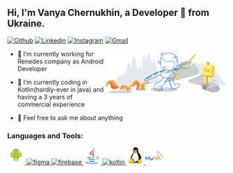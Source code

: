 ## Hi, I'm Vanya Chernukhin, a Developer 🚀 from Ukraine.

[![Github](https://img.shields.io/badge/-Github-000?style=flat&logo=Github&logoColor=white)](https://github.com/arch3nemy)
[![Linkedin](https://img.shields.io/badge/-LinkedIn-blue?style=flat&logo=Linkedin&logoColor=white)](https://www.linkedin.com/in/vanya-chernukhin-1a180b254/)
[![Instagram](https://img.shields.io/badge/-Instagram-c13584?style=flat&labelColor=c13584&logo=instagram&logoColor=white)](https://www.instagram.com/vanya_chernukhin/)
[![Gmail](https://img.shields.io/badge/-Gmail-c14438?style=flat&logo=Gmail&logoColor=white)](mailto:ialacritydev@gmail.com)

<img width="55%" align="right" alt="Github" src="https://raw.githubusercontent.com/arch3nemy/.github/master/resources/git-header.svg" />

- 🌱 I’m currently working for Renedes company as Android Developer

- 🌱 I’m currently coding in Kotlin(hardly-ever in java) and having a 3 years of commercial experience

- 💬 Feel free to ask me about anything

<h3 align="left">Languages and Tools:</h3>
<p align="left"> <a href="https://developer.android.com" target="_blank" rel="noreferrer"> <img src="https://raw.githubusercontent.com/devicons/devicon/master/icons/android/android-original-wordmark.svg" alt="android" width="40" height="40"/> </a> <a href="https://www.figma.com/" target="_blank" rel="noreferrer"> <img src="https://www.vectorlogo.zone/logos/figma/figma-icon.svg" alt="figma" width="40" height="40"/> </a> <a href="https://firebase.google.com/" target="_blank" rel="noreferrer"> <img src="https://www.vectorlogo.zone/logos/firebase/firebase-icon.svg" alt="firebase" width="40" height="40"/> </a> <a href="https://www.java.com" target="_blank" rel="noreferrer"> <img src="https://raw.githubusercontent.com/devicons/devicon/master/icons/java/java-original.svg" alt="java" width="40" height="40"/> </a> <a href="https://kotlinlang.org" target="_blank" rel="noreferrer"> <img src="https://www.vectorlogo.zone/logos/kotlinlang/kotlinlang-icon.svg" alt="kotlin" width="40" height="40"/> </a> <a href="https://www.linux.org/" target="_blank" rel="noreferrer"> <img src="https://raw.githubusercontent.com/devicons/devicon/master/icons/linux/linux-original.svg" alt="linux" width="40" height="40"/> </a> <a href="https://www.mysql.com/" target="_blank" rel="noreferrer"> <img src="https://raw.githubusercontent.com/devicons/devicon/master/icons/mysql/mysql-original-wordmark.svg" alt="mysql" width="40" height="40"/> </a> </p>
